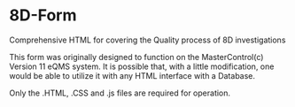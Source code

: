 # 8D-Form
Comprehensive HTML for covering the Quality process of 8D investigations

This form was originally designed to function on the MasterControl(c) Version 11 eQMS system. It is possible that, with a little modification, one would be able to utilize it with any HTML interface with a Database.

Only the .HTML, .CSS and .js files are required for operation.
